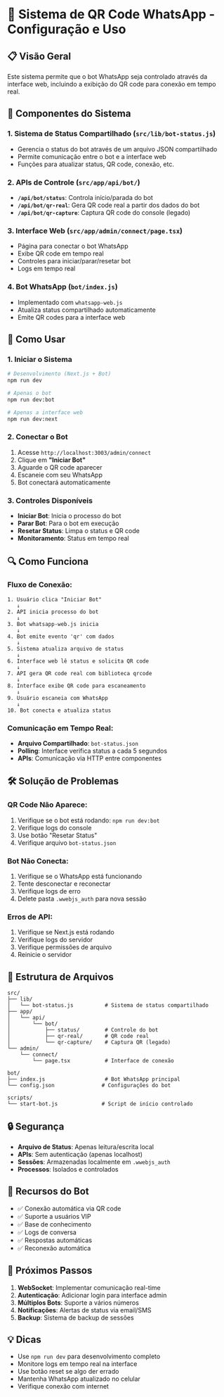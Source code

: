 # 🚀 Sistema de QR Code WhatsApp - Configuração e Uso

## 📋 Visão Geral

Este sistema permite que o bot WhatsApp seja controlado através da interface web, incluindo a exibição do QR code para conexão em tempo real.

## 🔧 Componentes do Sistema

### 1. **Sistema de Status Compartilhado** (`src/lib/bot-status.js`)
- Gerencia o status do bot através de um arquivo JSON compartilhado
- Permite comunicação entre o bot e a interface web
- Funções para atualizar status, QR code, conexão, etc.

### 2. **APIs de Controle** (`src/app/api/bot/`)
- **`/api/bot/status`**: Controla início/parada do bot
- **`/api/bot/qr-real`**: Gera QR code real a partir dos dados do bot
- **`/api/bot/qr-capture`**: Captura QR code do console (legado)

### 3. **Interface Web** (`src/app/admin/connect/page.tsx`)
- Página para conectar o bot WhatsApp
- Exibe QR code em tempo real
- Controles para iniciar/parar/resetar bot
- Logs em tempo real

### 4. **Bot WhatsApp** (`bot/index.js`)
- Implementado com `whatsapp-web.js`
- Atualiza status compartilhado automaticamente
- Emite QR codes para a interface web

## 🚀 Como Usar

### 1. **Iniciar o Sistema**

```bash
# Desenvolvimento (Next.js + Bot)
npm run dev

# Apenas o bot
npm run dev:bot

# Apenas a interface web
npm run dev:next
```

### 2. **Conectar o Bot**

1. Acesse `http://localhost:3003/admin/connect`
2. Clique em **"Iniciar Bot"**
3. Aguarde o QR code aparecer
4. Escaneie com seu WhatsApp
5. Bot conectará automaticamente

### 3. **Controles Disponíveis**

- **Iniciar Bot**: Inicia o processo do bot
- **Parar Bot**: Para o bot em execução
- **Resetar Status**: Limpa o status e QR code
- **Monitoramento**: Status em tempo real

## 🔍 Como Funciona

### Fluxo de Conexão:

```
1. Usuário clica "Iniciar Bot"
   ↓
2. API inicia processo do bot
   ↓
3. Bot whatsapp-web.js inicia
   ↓
4. Bot emite evento 'qr' com dados
   ↓
5. Sistema atualiza arquivo de status
   ↓
6. Interface web lê status e solicita QR code
   ↓
7. API gera QR code real com biblioteca qrcode
   ↓
8. Interface exibe QR code para escaneamento
   ↓
9. Usuário escaneia com WhatsApp
   ↓
10. Bot conecta e atualiza status
```

### Comunicação em Tempo Real:

- **Arquivo Compartilhado**: `bot-status.json`
- **Polling**: Interface verifica status a cada 5 segundos
- **APIs**: Comunicação via HTTP entre componentes

## 🛠️ Solução de Problemas

### QR Code Não Aparece:

1. Verifique se o bot está rodando: `npm run dev:bot`
2. Verifique logs do console
3. Use botão "Resetar Status"
4. Verifique arquivo `bot-status.json`

### Bot Não Conecta:

1. Verifique se o WhatsApp está funcionando
2. Tente desconectar e reconectar
3. Verifique logs de erro
4. Delete pasta `.wwebjs_auth` para nova sessão

### Erros de API:

1. Verifique se Next.js está rodando
2. Verifique logs do servidor
3. Verifique permissões de arquivo
4. Reinicie o servidor

## 📁 Estrutura de Arquivos

```
src/
├── lib/
│   └── bot-status.js          # Sistema de status compartilhado
├── app/
│   └── api/
│       └── bot/
│           ├── status/        # Controle do bot
│           ├── qr-real/       # QR code real
│           └── qr-capture/    # Captura QR (legado)
└── admin/
    └── connect/
        └── page.tsx           # Interface de conexão

bot/
├── index.js                   # Bot WhatsApp principal
└── config.json               # Configurações do bot

scripts/
└── start-bot.js              # Script de início controlado
```

## 🔒 Segurança

- **Arquivo de Status**: Apenas leitura/escrita local
- **APIs**: Sem autenticação (apenas localhost)
- **Sessões**: Armazenadas localmente em `.wwebjs_auth`
- **Processos**: Isolados e controlados

## 📱 Recursos do Bot

- ✅ Conexão automática via QR code
- ✅ Suporte a usuários VIP
- ✅ Base de conhecimento
- ✅ Logs de conversa
- ✅ Respostas automáticas
- ✅ Reconexão automática

## 🚀 Próximos Passos

1. **WebSocket**: Implementar comunicação real-time
2. **Autenticação**: Adicionar login para interface admin
3. **Múltiplos Bots**: Suporte a vários números
4. **Notificações**: Alertas de status via email/SMS
5. **Backup**: Sistema de backup de sessões

## 💡 Dicas

- Use `npm run dev` para desenvolvimento completo
- Monitore logs em tempo real na interface
- Use botão reset se algo der errado
- Mantenha WhatsApp atualizado no celular
- Verifique conexão com internet
